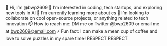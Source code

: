 
👋 Hi, I’m @bwp2609
👀 I’m interested in coding, tech startups, and exploring new tools in AI
🌱 I’m currently learning more about cs
💞️ I’m looking to collaborate on cool open-source projects, or anything related to tech innovation
📫 How to reach me: DM me on Twitter @bwp2609 or email me at bwp2609@email.com
⚡ Fun fact: I can make a mean cup of coffee and love to solve puzzles in my spare time!
RESPECT RESPECT 
<!---
bwp2609/bwp2609 is a ✨ special ✨ repository because its `README.md` (this file) appears on your GitHub profile.
You can click the Preview link to take a look at your changes.
--->
